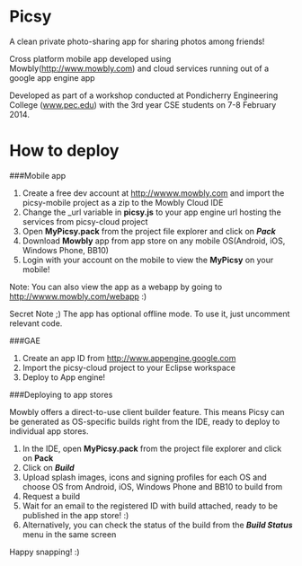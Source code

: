 Picsy
=====

A clean private photo-sharing app for sharing photos among friends!

Cross platform mobile app developed using Mowbly(http://www.mowbly.com) and cloud services running out of a google app engine app

Developed as part of a workshop conducted at Pondicherry Engineering College (www.pec.edu) with the 3rd year CSE students on 7-8 February 2014.


How to deploy
============

###Mobile app

1. Create a free dev account at http://wwww.mowbly.com and import the picsy-mobile project as a zip to the Mowbly Cloud IDE
2. Change the _url variable in **picsy.js** to your app engine url hosting the services from picsy-cloud project
3. Open **MyPicsy.pack** from the project file explorer and click on ***Pack***
4. Download **Mowbly** app from app store on any mobile OS(Android, iOS, Windows Phone, BB10)
5. Login with your account on the mobile to view the **MyPicsy** on your mobile!

Note: You can also view the app as a webapp by going to http://wwww.mowbly.com/webapp :)

Secret Note ;) The app has optional offline mode. To use it, just uncomment relevant code.

###GAE

1. Create an app ID from http://www.appengine.google.com
2. Import the picsy-cloud project to your Eclipse workspace
3. Deploy to App engine!

###Deploying to app stores

Mowbly offers a direct-to-use client builder feature. This means Picsy can be generated as OS-specific builds right from the IDE, ready to deploy to individual app stores. 

1. In the IDE, open **MyPicsy.pack** from the project file explorer and click on **Pack**
2. Click on ***Build***
3. Upload splash images, icons and signing profiles for each OS and choose OS from Android, iOS, Windows Phone and BB10 to build from
4. Request a build
5. Wait for an email to the registered ID with build attached, ready to be published in the app store! :)
6. Alternatively, you can check the status of the build from the ***Build Status*** menu in the same screen


Happy snapping! :)
